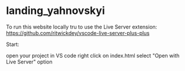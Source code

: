 # landing_yahnovskyi

To run this website locally tru to use the Live Server extension: https://github.com/ritwickdey/vscode-live-server-plus-plus

Start:

open your project in VS code
right click on index.html
select "Open with Live Server" option
